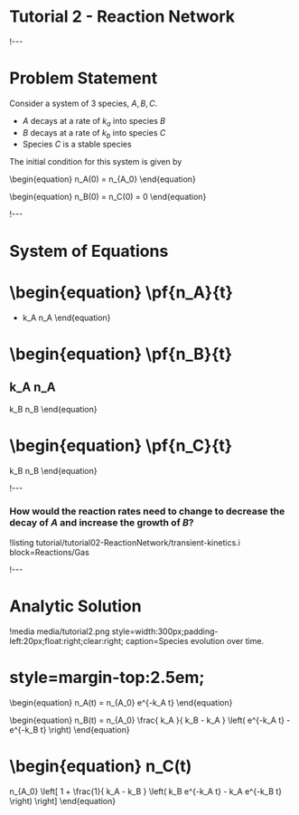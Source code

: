 # Tutorial 2 - Reaction Network

!---

# Problem Statement

Consider a system of 3 species, $A, B, C$.

- $A$ decays at a rate of $k_a$ into species $B$
- $B$ decays at a rate of $k_b$ into species $C$
- Species $C$ is a stable species

The initial condition for this system is given by

\begin{equation}
  n_A(0) = n_{A_0}
\end{equation}

\begin{equation}
  n_B(0) = n_C(0) = 0
\end{equation}

!---

# System of Equations

\begin{equation}
  \pf{n_A}{t}
  =
  - k_A
  n_A
\end{equation}

\begin{equation}
  \pf{n_B}{t}
  =
  k_A n_A
  -
  k_B n_B
\end{equation}

\begin{equation}
  \pf{n_C}{t}
  =
  k_B n_B
\end{equation}

!---

### How would the reaction rates need to change to decrease the decay of $A$ and increase the growth of $B$?

!listing tutorial/tutorial02-ReactionNetwork/transient-kinetics.i block=Reactions/Gas


!---

# Analytic Solution

!media media/tutorial2.png
       style=width:300px;padding-left:20px;float:right;clear:right;
       caption=Species evolution over time.


# style=margin-top:2.5em;

\begin{equation}
  n_A(t) =
  n_{A_0}
  e^{-k_A t}
\end{equation}

\begin{equation}
  n_B(t) =
  n_{A_0}
  \frac{
    k_A
  }{
    k_B - k_A
  }
  \left(
    e^{-k_A t}
    -
    e^{-k_B t}
  \right)
\end{equation}


\begin{equation}
  n_C(t)
  =
  n_{A_0}
  \left[
    1 +
    \frac{1}{
      k_A - k_B
    }
    \left(
      k_B
      e^{-k_A t}
      -
      k_A e^{-k_B t}
    \right)
  \right]
\end{equation}




